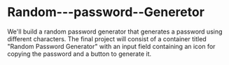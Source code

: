 # Random---password--Generetor
We'll build a random password generator that generates a password using different characters. The final project will consist of a container titled "Random Password Generator" with an input field containing an icon for copying the password and a button to generate it.
